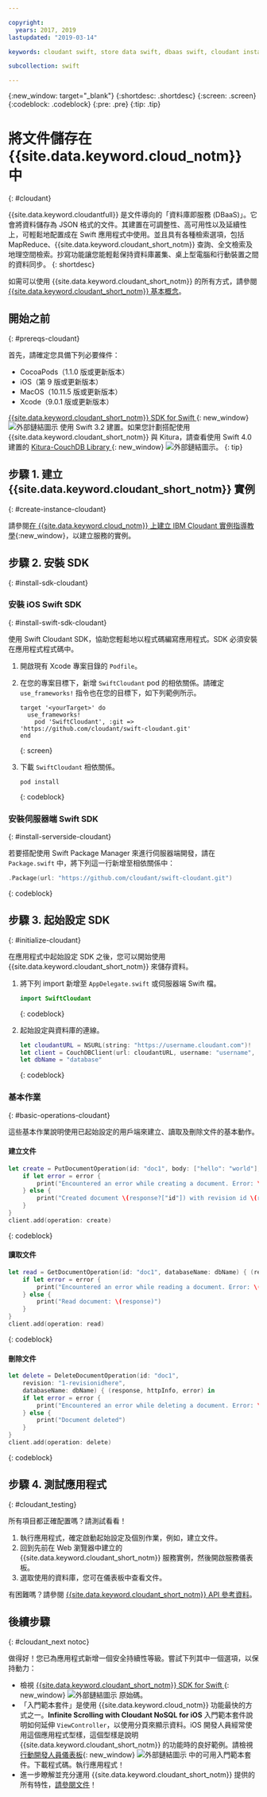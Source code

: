 ```yaml
---

copyright:
  years: 2017, 2019
lastupdated: "2019-03-14"

keywords: cloudant swift, store data swift, dbaas swift, cloudant instance swift, initialize sdk swift, create document swift, read document swift, delete document swift

subcollection: swift

---
```


{:new_window: target="_blank"}
{:shortdesc: .shortdesc}
{:screen: .screen}
{:codeblock: .codeblock}
{:pre: .pre}
{:tip: .tip}

# 將文件儲存在 {{site.data.keyword.cloud_notm}} 中
{: #cloudant}

{{site.data.keyword.cloudantfull}} 是文件導向的「資料庫即服務 (DBaaS)」。它會將資料儲存為 JSON 格式的文件。其建置在可調整性、高可用性以及延續性上，可輕鬆地配置成在 Swift 應用程式中使用。並且具有各種檢索選項，包括 MapReduce、{{site.data.keyword.cloudant_short_notm}} 查詢、全文檢索及地理空間檢索。抄寫功能讓您能輕鬆保持資料庫叢集、桌上型電腦和行動裝置之間的資料同步。
{: shortdesc}

如需可以使用 {{site.data.keyword.cloudant_short_notm}} 的所有方式，請參閱 [{{site.data.keyword.cloudant_short_notm}} 基本概念](/docs/services/Cloudant/basics?topic=cloudant-ibm-cloudant-basics#cloudant-nosql-db-basics)。

## 開始之前
{: #prereqs-cloudant}

首先，請確定您具備下列必要條件：
 * CocoaPods（1.1.0 版或更新版本）
 * iOS（第 9 版或更新版本）
 * MacOS（10.11.5 版或更新版本）
 * Xcode（9.0.1 版或更新版本）

[{{site.data.keyword.cloudant_short_notm}} SDK for Swift ](https://github.com/cloudant/swift-cloudant){: new_window} ![外部鏈結圖示](../../icons/launch-glyph.svg "外部鏈結圖示") 使用 Swift 3.2 建置。如果您計劃搭配使用 {{site.data.keyword.cloudant_short_notm}} 與 Kitura，請查看使用 Swift 4.0 建置的 [Kitura-CouchDB Library ](https://github.com/IBM-Swift/Kitura-CouchDB){: new_window} ![外部鏈結圖示](../../icons/launch-glyph.svg "外部鏈結圖示")。
{: tip}

## 步驟 1. 建立 {{site.data.keyword.cloudant_short_notm}} 實例
{: #create-instance-cloudant}

請參閱[在 {{site.data.keyword.cloud_notm}} 上建立 IBM Cloudant 實例指導教學](/docs/services/Cloudant/tutorials?topic=cloudant-creating-an-ibm-cloudant-instance-on-ibm-cloud#creating-an-ibm-cloudant-instance-on-ibm-cloud){:new_window}，以建立服務的實例。

## 步驟 2. 安裝 SDK
{: #install-sdk-cloudant}

### 安裝 iOS Swift SDK
{: #install-swift-sdk-cloudant}

使用 Swift Cloudant SDK，協助您輕鬆地以程式碼編寫應用程式。SDK 必須安裝在應用程式程式碼中。

1. 開啟現有 Xcode 專案目錄的 `Podfile`。
2. 在您的專案目標下，新增 `SwiftCloudant` pod 的相依關係。請確定 `use_frameworks!` 指令也在您的目標下，如下列範例所示。
    ```
    target '<yourTarget>' do
      use_frameworks!
        pod 'SwiftCloudant', :git => 'https://github.com/cloudant/swift-cloudant.git'
    end
    ```
    {: screen}

3. 下載 `SwiftCloudant` 相依關係。
    ```
    pod install
    ```
    {: codeblock}

### 安裝伺服器端 Swift SDK
{: #install-serverside-cloudant}

若要搭配使用 Swift Package Manager 來進行伺服器端開發，請在 `Package.swift` 中，將下列這一行新增至相依關係中：
```swift
.Package(url: "https://github.com/cloudant/swift-cloudant.git")
```
{: codeblock}

## 步驟 3. 起始設定 SDK
{: #initialize-cloudant}

在應用程式中起始設定 SDK 之後，您可以開始使用 {{site.data.keyword.cloudant_short_notm}} 來儲存資料。

1.  將下列 import 新增至 `AppDelegate.swift` 或伺服器端 Swift 檔。
    ```swift
    import SwiftCloudant
    ```
    {: codeblock}

2. 起始設定與資料庫的連線。
    ```swift
    let cloudantURL = NSURL(string: "https://username.cloudant.com")!
    let client = CouchDBClient(url: cloudantURL, username: "username", password: "password")
    let dbName = "database"
    ```
    {: codeblock}

### 基本作業
{: #basic-operations-cloudant}

這些基本作業說明使用已起始設定的用戶端來建立、讀取及刪除文件的基本動作。

#### 建立文件
```swift
let create = PutDocumentOperation(id: "doc1", body: ["hello": "world"], databaseName: dbName) {(response, httpInfo, error) in
    if let error = error {
        print("Encountered an error while creating a document. Error: \(error)")
    } else {
        print("Created document \(response?["id"]) with revision id \(response?["rev"])")
    }
}
client.add(operation: create)
```
{: codeblock}

#### 讀取文件
```swift
let read = GetDocumentOperation(id: "doc1", databaseName: dbName) { (response, httpInfo, error) in
    if let error = error {
        print("Encountered an error while reading a document. Error: \(error)")
    } else {
        print("Read document: \(response)")
    }   
}
client.add(operation: read)
```
{: codeblock}

#### 刪除文件
```swift
let delete = DeleteDocumentOperation(id: "doc1",
    revision: "1-revisionidhere",
    databaseName: dbName) { (response, httpInfo, error) in
    if let error = error {
        print("Encountered an error while deleting a document. Error: \(error)")
    } else {
        print("Document deleted")
    }   
}
client.add(operation: delete)
```
{: codeblock}

## 步驟 4. 測試應用程式
{: #cloudant_testing}

所有項目都正確配置嗎？請測試看看！

1. 執行應用程式，確定啟動起始設定及個別作業，例如，建立文件。
2. 回到先前在 Web 瀏覽器中建立的 {{site.data.keyword.cloudant_short_notm}} 服務實例，然後開啟服務儀表板。
3. 選取使用的資料庫，您可在儀表板中查看文件。

有困難嗎？請參閱 [{{site.data.keyword.cloudant_short_notm}} API 參考資料](/docs/services/Cloudant/api?topic=cloudant-ibm-cloudant-basics#api-reference-overview)。

## 後續步驟
{: #cloudant_next notoc}

做得好！您已為應用程式新增一個安全持續性等級。嘗試下列其中一個選項，以保持動力：

* 檢視 [{{site.data.keyword.cloudant_short_notm}} SDK for Swift ](https://github.com/cloudant/swift-cloudant){: new_window} ![外部鏈結圖示](../../icons/launch-glyph.svg "外部鏈結圖示") 原始碼。
* 「入門範本套件」是使用 {{site.data.keyword.cloud_notm}} 功能最快的方式之一。**Infinite Scrolling with Cloudant NoSQL for iOS** 入門範本套件說明如何延伸 `ViewController`，以使用分頁來顯示資料。iOS 開發人員經常使用這個應用程式型樣，這個型樣是說明 {{site.data.keyword.cloudant_short_notm}} 的功能時的良好範例。請檢視[行動開發人員儀表板](https://cloud.ibm.com/developer/mobile/dashboard){: new_window} ![外部鏈結圖示](../../icons/launch-glyph.svg "外部鏈結圖示") 中的可用入門範本套件。下載程式碼。執行應用程式！
* 進一步瞭解並充分運用 {{site.data.keyword.cloudant_short_notm}} 提供的所有特性，[請參閱文件](/docs/services/Cloudant?topic=cloudant-ibm-cloudant-basics#ibm-cloudant-basics)！
